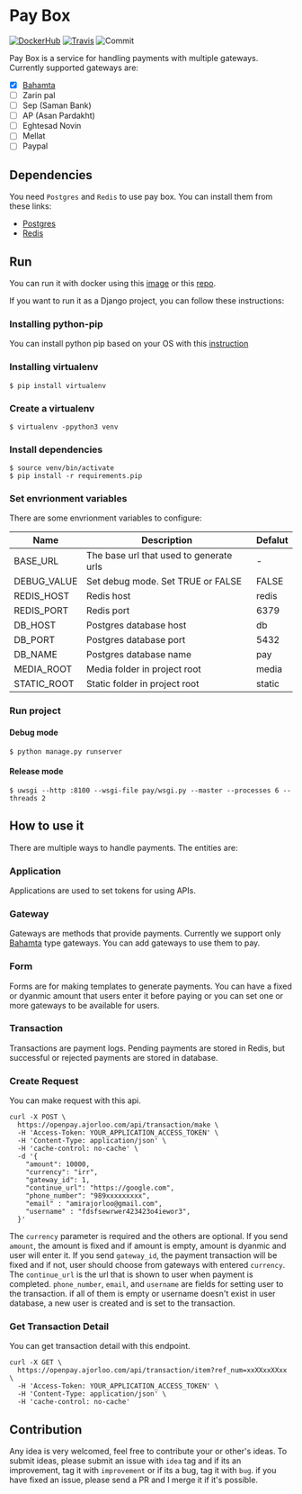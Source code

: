 # Pay Box


[![DockerHub](https://img.shields.io/docker/pulls/pay-box/backend.svg)](https://hub.docker.com/r/pay-box/backend) [![Travis](https://travis-ci.org/pay-box/backend.svg?branch=master)](https://travis-ci.org/pay-box/backend#) ![Commit](https://img.shields.io/github/last-commit/pay-box/backend)

Pay Box is a service for handling payments with multiple gateways.
Currently supported gateways are:

- [x] [Bahamta](https://bahamta.com)
- [ ] Zarin pal
- [ ] Sep (Saman Bank)
- [ ] AP (Asan Pardakht)
- [ ] Eghtesad Novin
- [ ] Mellat
- [ ] Paypal

## Dependencies
You need `Postgres` and `Redis` to use pay box. You can install them from these links:

* [Postgres](https://www.postgresql.org/docs/12/install-procedure.html)
* [Redis](https://redis.io/topics/quickstart)

## Run

You can run it with docker using this [image](https://hub.docker.com/r/pay-box/backend) or this [repo](https://github.com/pay-box/backend-docker).

If you want to run it as a Django project, you can follow these instructions:

### Installing python-pip
You can install python pip based on your OS with this [instruction](https://pip.pypa.io/en/stable/installing/)

### Installing virtualenv
```
$ pip install virtualenv
```

### Create a virtualenv
```
$ virtualenv -ppython3 venv
```

### Install dependencies
```
$ source venv/bin/activate
$ pip install -r requirements.pip
```

### Set envrionment variables
There are some envrionment variables to configure:

|Name|Description|Defalut|
|--|--|--|
|BASE_URL|The base url that used to generate urls  |-|
|DEBUG_VALUE|Set debug mode. Set TRUE or FALSE|FALSE|
|REDIS_HOST|Redis host|redis|
|REDIS_PORT|Redis port|6379|
|DB_HOST|Postgres database host|db|
|DB_PORT|Postgres database port|5432|
|DB_NAME|Postgres database name|pay|
|MEDIA_ROOT|Media folder in project root|media|
|STATIC_ROOT|Static folder in project root|static|


### Run project

#### Debug mode
```
$ python manage.py runserver
```
#### Release mode
```
$ uwsgi --http :8100 --wsgi-file pay/wsgi.py --master --processes 6 --threads 2
```

## How to use it
There are multiple ways to handle payments. The entities are:

### Application
Applications are used to set tokens for using APIs.

### Gateway
Gateways are methods that provide payments. Currently we support only [Bahamta](https://bahamta.com) type gateways. You can add gateways to use them to pay.

### Form
Forms are for making templates to generate payments. You can have a fixed or dyanmic amount that users enter it before paying or you can set one or more gateways to be available for users.

### Transaction
Transactions are payment logs. Pending payments are stored in Redis, but successful or rejected payments are stored in database.


### Create Request
You can make request with this api.
```
curl -X POST \
  https://openpay.ajorloo.com/api/transaction/make \
  -H 'Access-Token: YOUR_APPLICATION_ACCESS_TOKEN' \
  -H 'Content-Type: application/json' \
  -H 'cache-control: no-cache' \
  -d '{
	"amount": 10000,
	"currency": "irr",
	"gateway_id": 1,
    "continue_url": "https://google.com",
    "phone_number": "989xxxxxxxxx",
    "email" : "amirajorloo@gmail.com",
    "username" : "fdsfsewrwer423423o4iewor3",
  }'
```

The `currency` parameter is required and the others are optional. If you send `amount`, the amount is fixed and if amount is empty, amount is dyanmic and user will enter it. If you send `gateway_id`, the payment transaction will be fixed and if not, user should choose from gateways with entered `currency`. The `continue_url` is the url that is shown to user when payment is completed. `phone_number`, `email`, and `username` are fields for setting user to the transaction. if all of them is empty or username doesn't exist in user database, a new user is created and is set to the transaction.

### Get Transaction Detail
You can get transaction detail with this endpoint.
```
curl -X GET \
  https://openpay.ajorloo.com/api/transaction/item?ref_num=xxXXxxXXxx \
  -H 'Access-Token: YOUR_APPLICATION_ACCESS_TOKEN' \
  -H 'Content-Type: application/json' \
  -H 'cache-control: no-cache'
```
  

## Contribution
Any idea is very welcomed, feel free to contribute your or other's ideas.
To submit ideas, please submit an issue with `idea` tag and if its an improvement, tag it with `improvement` or if its a bug, tag it with `bug`.
if you have fixed an issue, please send a PR and I merge it if it's possible.